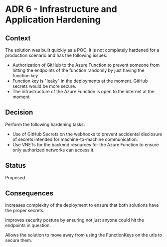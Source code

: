 # ADR 6 - Infrastructure and Application Hardening

## Context

The solution was built quickly as a POC, it is not completely hardened for a production scenario and has the following issues:

- Authorization of GitHub to the Azure Function to prevent someone from hitting the endpoints of the function randomly by just having the function key
- Function key is "leaky" in the deployments at the moment. GitHub secrets would be more secure.
- The infrastructure of the Azure Function is open to the internet at the moment

## Decision

Perform the following hardening tasks:

- Use of GitHub Secrets on the webhooks to prevent accidental disclosure of secrets intended for machine-to-machine communication.
- Use VNETs for the backend resources for the Azure Function to ensure only authorized networks can access it. 

## Status

Proposed

## Consequences

Increases complexity of the deployment to ensure that both solutions have the proper secrets.

Improves security posture by ensuring not just anyone could hit the endpoints in question.

Allows the solution to move away from using the FunctionKeys on the urls to secure them. 